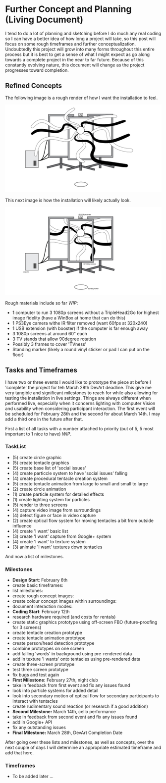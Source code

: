 # Further Concept and Planning (Living Document) #

I tend to do a lot of planning and sketching before I do much any real coding so I can have a better idea of how long a project will take, so this post will focus on some rough timeframes and further conceptualization. Undoubtedly this project will grow into many forms throughout this entire process but it is best to get a sense of what I might expect as go along towards a complete project in the near to far future. Because of this constantly evolving nature, this document will change as the project progresses toward completion.

## Refined Concepts ##

The following image is a rough render of how I want the installation to feel.

![What I want the experience to feel like](../project_images/ConceptImage_2.jpg?raw=true "What I want the experience to feel like")


This next image is how the installation will likely actually look.

![How the Experience Will Actually Look](../project_images/ConceptImage_1.jpg?raw=true "How the Experience Will Actually Look")


Rough materials include so far _WIP_:
- 1 computer to run 3 1080p screens without a TripleHead2Go for highest image fidelity (have a WinBox at home that can do this)
- 1 PS3Eye camera withe IR filter removed (want 60fps at 320x240)
- 1 USB extension (with booster) if the computer is far enough away
- 3 1080p screens at around 60" each
- 3 TV stands that allow 90degree rotation
- Possibly 3 frames to cover 'TVness'
- Standing marker (likely a round vinyl sticker or pad I can put on the floor)


## Tasks and Timeframes ##

I have two or three events I would like to prototype the piece at before I 'complete' the project for teh March 28th DevArt deadline. This give me very tangible and significant milestones to reach for while also allowing for testing the installation in live settings. Things are always different when performed live, especially when it concerns lighting with computer Vision and usability when considering participant interaction. The first event will be scheduled for February 28th and the second for about March 14th. I may add a third one in the future after that.

First a list of all tasks with a number attached to priority (out of 5, 5 most important to 1 nice to have) _WIP_.

### TaskList ###
- (5) create circle graphic
- (5) create tentacle graphics
- (5) create base list of 'social issues'
- (4) create particcle system to have 'social issues' falling
- (4) create procedural tentacle creation system
- (5) create tentacle animation from large to small and small to large
- (2) create circle animation
- (1) create particle system for detailed effects
- (1) create lighting system for particles
- (5) render to three screens
- (4) capture video image from surroundings
- (4) detect figure or face in video capture
- (2) create optical flow system for moving tentacles a bit from outside influence
- (4) create 'I want' basic list
- (3) create 'I want' capture from Google+ system
- (4) create 'I want' to texture system
- (3) animate 'I want' textures down tentacles


And now a list of milestones.

### Milestones ###
- __Design Start__: February 6th
- create basic timeframes:
- list milestones:
- create rough concept images:
- create colour concept images within surroundings:
- document interaction modes:
- __Coding Start__: February 12th
- research hardware required (and costs for rentals)
- create static graphics prototype using off-screen FBO (future-proofing for 3 screens)
- create tentacle creation prototype
- create tentacle animation prototype
- create person/head detection prototype
- combine prototypes on one screen
- add falling 'words' in background using pre-rendered data
- add in texture 'I wants' onto tentacles using pre-rendered data
- create three-screen prototype
- test three screen prototype
- fix bugs and test again
- __First Milestone:__ February 27th, night club
- take in feedback from first event and fix any issues found
- look into particle systems for added detail
- look into secondary motion of optical flow for secondary participants to interact with tentacles
- create rudimentary sound reaction (or research if a good addition)
- __Second Milestone:__ March 14th, cello performance
- take in feedback from second event and fix any issues found
- add in Google+ API
- fix any outstanding issues
- __Final Milestone:__ March 28th, DevArt Completion Date

After going over these lists and milestones, as well as concepts, over the next couple of days I will determine an appropriate estimated timeframe and add that here.

### Timeframes ###
- To be added later ...

